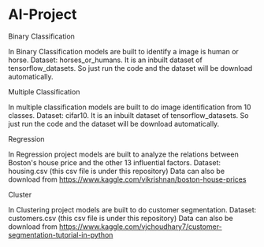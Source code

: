# AI-Project


Binary Classification

In Binary Classification models are built to identify a image is human or horse.
Dataset: horses_or_humans. It is an inbuilt dataset of tensorflow_datasets. So just run the code and the dataset will be download automatically.

Multiple Classification

In multiple classification models are built to do image identification from 10 classes.
Dataset: cifar10. It is an inbuilt dataset of tensorflow_datasets. So just run the code and the dataset will be download automatically.

Regression

In Regression project models are built to analyze the relations between Boston's house price and the other 13 influential factors. 
Dataset: housing.csv (this csv file is under this repository)
Data can also be download from https://www.kaggle.com/vikrishnan/boston-house-prices

Cluster

In Clustering project models are built to do customer segmentation.
Dataset: customers.csv (this csv file is under this repository)
Data can also be download from https://www.kaggle.com/vjchoudhary7/customer-segmentation-tutorial-in-python

